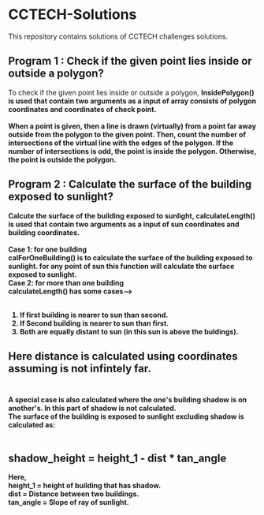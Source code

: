 # CCTECH-Solutions
This repository contains solutions of CCTECH challenges solutions.

## Program 1 : Check if the given point lies inside or outside a polygon?
To check if the given point lies inside or outside a polygon, <b>InsidePolygon()<b> is used that contain two arguments as a input of array consists of polygon coordinates and coordinates of check point.<br><br>
When a point is given, then a line is drawn (virtually) from a point far away outside from the polygon to the given point. Then, count the number of intersections of the virtual line with the edges of the polygon. If the number of intersections is odd, the point is inside the polygon. Otherwise, the point is outside the polygon.

## Program 2 : Calculate the surface of the building exposed to sunlight?
Calcute the surface of the building exposed to sunlight, <b>calculateLength()<b> is used that contain two arguments as a input of sun coordinates and building coordinates.<br><br>
Case 1: for one building<br>
<b>calForOneBuilding()<b> is to calculate the surface of the building exposed to sunlight.
for any point of sun this function will calculate the surface exposed to sunlight.<br>
Case 2: for more than one building<br>
<b>calculateLength()<b> has some cases--><br><br>
1. If first building is nearer to sun than second.<br>
2. If Second building is nearer to sun than first.<br>
3. Both are equally distant to sun (in this sun is above the buldings).<br>
## Here distance is calculated using coordinates assuming is not infintely far.<br><br>
A special case is also calculated where the one's building shadow is on another's. In this part of shadow is not calculated.<br>
The surface of the building is exposed to sunlight excluding shadow is calculated as:<br><br>
## shadow_height = height_1 - dist * tan_angle
Here,<br>
height_1 = height of building that has shadow.<br>
dist = Distance between two buildings.<br>
tan_angle = Slope of ray of sunlight.
